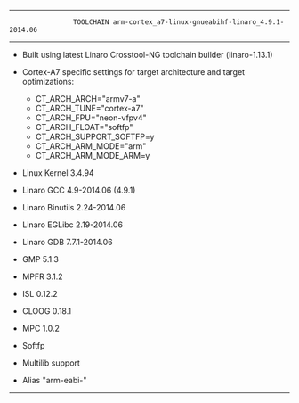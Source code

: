 
___________________________________________________________________________________________________________

                    TOOLCHAIN arm-cortex_a7-linux-gnueabihf-linaro_4.9.1-2014.06

___________________________________________________________________________________________________________

- Built using latest Linaro Crosstool-NG toolchain builder (linaro-1.13.1)
- Cortex-A7 specific settings for target architecture and target optimizations:
	- CT_ARCH_ARCH="armv7-a"
	- CT_ARCH_TUNE="cortex-a7"
	- CT_ARCH_FPU="neon-vfpv4"
	- CT_ARCH_FLOAT="softfp"
	- CT_ARCH_SUPPORT_SOFTFP=y
	- CT_ARCH_ARM_MODE="arm"
	- CT_ARCH_ARM_MODE_ARM=y

- Linux Kernel 3.4.94
- Linaro GCC 4.9-2014.06 (4.9.1)
- Linaro Binutils 2.24-2014.06
- Linaro EGLibc 2.19-2014.06
- Linaro GDB 7.7.1-2014.06
- GMP 5.1.3
- MPFR 3.1.2
- ISL 0.12.2
- CLOOG 0.18.1
- MPC 1.0.2
- Softfp
- Multilib support
- Alias "arm-eabi-"

___________________________________________________________________________________________________________
